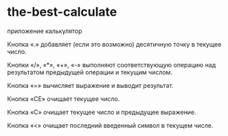 # the-best-calculate

приложение калькулятор

Кнопка «.» добавляет (если это возможно) десятичную точку в текущее число.

Кнопки «/», «*», «+», «-» выполняют соответствующую операцию над результатом предыдущей операции и текущим числом.

Кнопка «=» вычисляет выражение и выводит результат.

Кнопка «CE» очищает текущее число.

Кнопка «C» очищает текущее число и предыдущее выражение.

Кнопка «<» очищает последний введенный символ в текущем числе.
